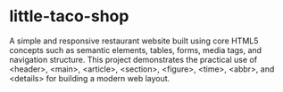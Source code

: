 # little-taco-shop
A simple and responsive restaurant website built using core HTML5 concepts such as semantic elements, tables, forms, media tags, and navigation structure. This project demonstrates the practical use of &lt;header>, &lt;main>, &lt;article>, &lt;section>, &lt;figure>, &lt;time>, &lt;abbr>, and &lt;details> for building a modern web layout.
